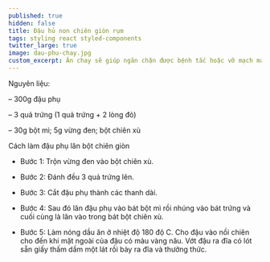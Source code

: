 ```yaml
---
published: true
hidden: false
title: Đậu hủ non chiên giòn rụm
tags: styling react styled-components
twitter_large: true
image: dau-phu-chay.jpg
custom_excerpt: Ăn chay sẽ giúp ngăn chặn được bệnh tắc hoặc vỡ mạch máu ở người tăng huyết áp, hạn chế tai biến nhồi máu cơ tim.
---
```


Nguyên liệu:

– 300g đậu phụ

– 3 quả trứng (1 quả trứng + 2 lòng đỏ)

– 30g bột mì; 5g vừng đen; bột chiên xù

Cách làm đậu phụ lăn bột chiên giòn

+ Bước 1: Trộn vừng đen vào bột chiên xù.

+ Bước 2: Đánh đều 3 quả trứng lên.

+ Bước 3: Cắt đậu phụ thành các thanh dài.

+ Bước 4: Sau đó lăn đậu phụ vào bát bột mì rồi nhúng vào bát trứng và cuối cùng là lăn vào trong bát bột chiên xù.

+ Bước 5: Làm nóng dầu ăn ở nhiệt độ 180 độ C. Cho đậu vào nồi chiên cho đến khi mặt ngoài của đậu có màu vàng
nâu. Vớt đậu ra đĩa có lót sẵn giấy thấm dầm một lát rồi bày ra đĩa và thưởng thức.
